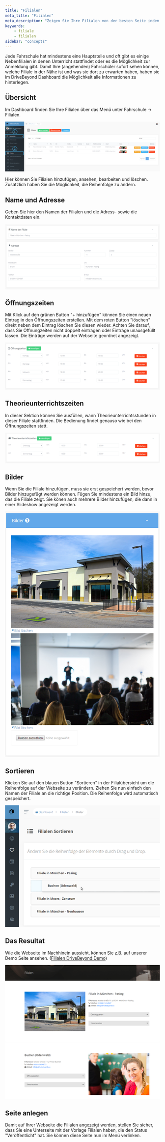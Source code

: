 ```yaml
---
title: "Filialen"
meta_title: "Filialen"
meta_description: "Zeigen Sie Ihre Filialen von der besten Seite indem Sie Bilder, Öffnungszeiten und Theorieunterrichtszeiten veröffentlichen."
keywords:
    - filiale
    - filialen
sidebar: "concepts"
---
```


Jede Fahrschule hat mindestens eine Hauptstelle und oft gibt es einige Nebenfilialen in denen Unterricht stattfindet oder es die Möglichkeit zur Anmeldung gibt. Damit Ihre (angehenden) Fahrschüler sofort sehen können, welche Filiale in der Nähe ist und was sie dort zu erwarten haben, haben sie im DriveBeyond Dashboard die Möglichkeit alle Informationen zu hinterlegen.

## Übersicht

Im Dashboard finden Sie Ihre Filialen über das Menü unter Fahrschule -> Filialen.

![Filialen Uebersicht](../images/concepts/filialen_uebersicht.png)

Hier können Sie Filialen hinzufügen, ansehen, bearbeiten und löschen. Zusätzlich haben Sie die Möglichkeit, die Reihenfolge zu ändern.

## Name und Adresse

Geben Sie hier den Namen der Filialen und die Adress- sowie die Kontaktdaten ein.

![Filialen_Details](../images/concepts/filialen-details.png)

## Öffnungszeiten

Mit Klick auf den grünen Button "+ hinzufügen" können Sie einen neuen Eintrag in den Öffnungszeiten erstellen. Mit dem roten Button "löschen" direkt neben dem Eintrag löschen Sie diesen wieder. Achten Sie darauf, dass Sie Öffnungzeiten nicht doppelt eintragen oder Einträge unausgefüllt lassen. Die Einträge werden auf der Webseite geordnet angezeigt.

![Filialen_Oeffnungszeiten](../images/concepts/filialen-oeffnungszeiten.png)

## Theorieunterrichtszeiten

In dieser Sektion können Sie ausfüllen, wann Theorieunterrichtsstunden in dieser Filiale stattfinden. Die Bedienung findet genauso wie bei den Öffnungszeiten statt.

![Filialen_Theoriezeiten](../images/concepts/filialen-theoriezeiten.png)

## Bilder

Wenn Sie die Filiale hinzufügen, muss sie erst gespeichert werden, bevor Bilder hinzugefügt werden können. Fügen Sie mindestens ein Bild hinzu, das die Filiale zeigt. Sie könen auch mehrere Bilder hinzufügen, die dann in einer Slideshow angezeigt werden.

![Filialen_Bilder](../images/concepts/filialen_bilder.png)

## Sortieren

Klicken Sie auf den blauen Button "Sortieren" in der Filialübersicht um die Reihenfolge auf der Webseite zu verändern. Ziehen Sie nun einfach den Namen der Filiale an die richtige Position. Die Reihenfolge wird automatisch gespeichert.

![Filialen_Reihenfolge_Aendern](../images/concepts/sortieren.png)

## Das Resultat

Wie die Webseite im Nachhinein aussieht, können Sie z.B. auf unserer Demo Seite ansehen. ([Filialen DriveBeyond Demo](https://demo.drivebeyond.eu/filialen))

![Filialen Webseite](../images/concepts/filialen_resultat.png)

## Seite anlegen

Damit auf Ihrer Webseite die Filialen angezeigt werden, stellen Sie sicher, dass Sie eine Unterseite mit der Vorlage Filialen haben, die den Status "Veröffentlicht" hat. Sie können diese Seite nun im Menü verlinken.
